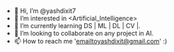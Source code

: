 - 👋 Hi, I’m @yashdixit7
- 👀 I’m interested in <Artificial_Intelligence>
- 🌱 I’m currently learning DS | ML | DL | CV |. 
- 💞️ I’m looking to collaborate on any project in AI.
- 📫 How to reach me 'emailtoyashdixit@gmail.com' :)

<!---
yashdixit7/yashdixit7 is a ✨ special ✨ repository because its `README.md` (this file) appears on your GitHub profile.
You can click the Preview link to take a look at your changes.
--->
